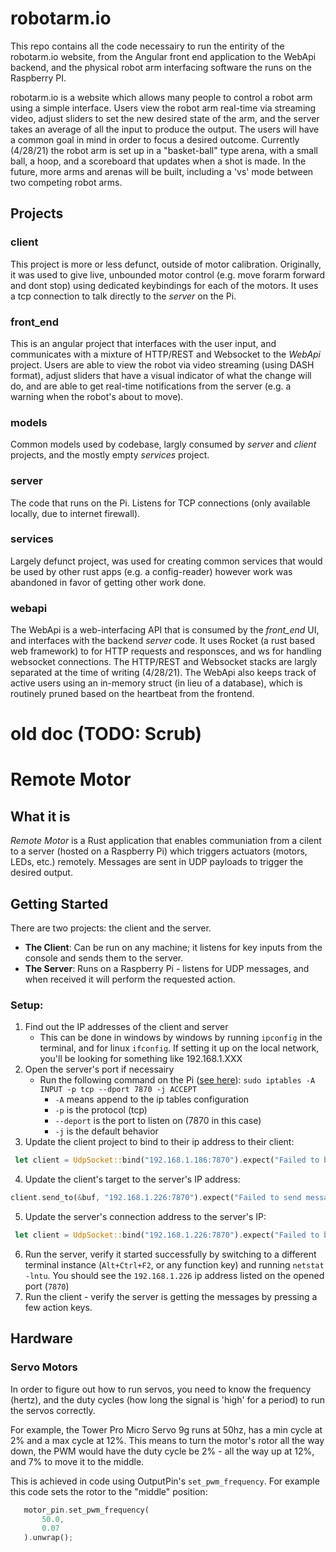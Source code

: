 # robotarm.io
This repo contains all the code necessairy to run the entirity of the robotarm.io website, from the Angular front end application to the WebApi backend, and the physical robot arm interfacing software the runs on the Raspberry PI.

robotarm.io is a website which allows many people to control a robot arm using a simple interface. Users view the robot arm real-time via streaming video, adjust sliders to set the new desired state of the arm, and the server takes an average of all the input to produce the output. The users will have a common goal in mind in order to focus a desired outcome. Currently (4/28/21) the robot arm is set up in a "basket-ball" type arena, with a small ball, a hoop, and a scoreboard that updates when a shot is made. In the future, more arms and arenas will be built, including a 'vs' mode between two competing robot arms.

## Projects
### client  
This project is more or less defunct, outside of motor calibration. Originally, it was used to give live, unbounded motor control (e.g. move forarm forward and dont stop) using dedicated keybindings for each of the motors. It uses a tcp connection to talk directly to the *server* on the Pi.
### front_end
This is an angular project that interfaces with the user input, and communicates with a mixture of HTTP/REST and Websocket to the *WebApi* project. Users are able to view the robot via video streaming (using DASH format), adjust sliders that have a visual indicator of what the change will do, and are able to get real-time notifications from the server (e.g. a warning when the robot's about to move).
### models
Common models used by codebase, largly consumed by *server* and *client* projects, and the mostly empty *services* project.
### server
The code that runs on the Pi. Listens for TCP connections (only available locally, due to internet firewall).
### services
Largely defunct project, was used for creating common services that would be used by other rust apps (e.g. a config-reader) however work was abandoned in favor of getting other work done.
### webapi
The WebApi is a web-interfacing API that is consumed by the *front_end* UI, and interfaces with the backend *server* code. It uses Rocket (a rust based web framework) to for HTTP requests and responsces, and ws for handling websocket connections. The HTTP/REST and Websocket stacks are largly separated at the time of writing (4/28/21). The WebApi also keeps track of active users using an in-memory struct (in lieu of a database), which is routinely pruned based on the heartbeat from the frontend.



# old doc (TODO: Scrub)

# Remote Motor
## What it is
*Remote Motor* is a Rust application that enables communiation from a cilent to a server (hosted on a Raspberry Pi) which triggers actuators (motors, LEDs, etc.) remotely. Messages are sent in UDP payloads to trigger the desired output.

## Getting Started
There are two projects: the client and the server.

  * **The Client**: Can be run on any machine; it listens for key inputs from the console and sends them to the server.
  * **The Server**: Runs on a Raspberry Pi - listens for UDP messages, and when received it will perform the requested action.

### Setup:
1. Find out the IP addresses of the client and server
    *  This can be done in windows by windows by running `ipconfig` in the terminal, and for linux `ifconfig`. If setting it up on the local network, you'll be looking for something like 192.168.1.XXX
1. Open the server's port if necessairy
    * Run the following command on the Pi ([see here](https://www.journaldev.com/34113/opening-a-port-on-linux)):
    `sudo iptables -A INPUT -p tcp --dport 7870 -j ACCEPT`
        * `-A` means append to the ip tables configuration
        * `-p` is the protocol (tcp)
        * `--deport` is the port to listen on (7870 in this case)
        * `-j` is the default behavior
1. Update the client project to bind to their ip address to their client: 
```rust
 let client = UdpSocket::bind("192.168.1.186:7870").expect("Failed to bind client UDP socket.");
 ```
4. Update the client's target to the server's IP address:
```rust
client.send_to(&buf, "192.168.1.226:7870").expect("Failed to send message!");
 ```
5. Update the server's connection address to the server's IP:
```rust
 let client = UdpSocket::bind("192.168.1.226:7870").expect("Failed to bind client UDP socket.");
 ```
 6. Run the server, verify it started successfully by switching to a different terminal instance (`Alt+Ctrl+F2`, or any function key) and running `netstat -lntu`. You should see the `192.168.1.226` ip address listed on the opened port (`7870`)
 1. Run the client - verify the server is getting the messages by pressing a few action keys.

 ## Hardware
 ### Servo Motors
 In order to figure out how to run servos, you need to know the frequency (hertz), and the duty cycles (how long the signal is 'high' for a period) to run the servos correctly.

 For example, the Tower Pro Micro Servo 9g runs at 50hz, has a min cycle at 2% and a max cycle at 12%. This means to turn the motor's rotor all the way down, the PWM would have the duty cycle be 2% - all the way up at 12%, and 7% to move it to the middle. 

 This is achieved in code using OutputPin's `set_pwm_frequency`. For example this code sets the rotor to the "middle" position:
 
 ```rust
    motor_pin.set_pwm_frequency(
        50.0,
        0.07
    ).unwrap();
 ```
